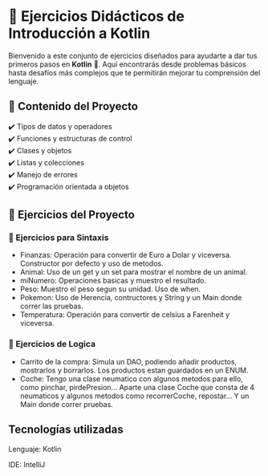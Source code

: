 # 📘 Ejercicios Didácticos de Introducción a Kotlin

Bienvenido a este conjunto de ejercicios diseñados para ayudarte a dar tus primeros pasos en **Kotlin** 🚀. Aquí encontrarás desde problemas básicos hasta desafíos más complejos que te permitirán mejorar tu comprensión del lenguaje.  

## 📂 Contenido del Proyecto

✔️ Tipos de datos y operadores  
✔️ Funciones y estructuras de control  
✔️ Clases y objetos  
✔️ Listas y colecciones  
✔️ Manejo de errores  
✔️ Programación orientada a objetos  

## 🚀 Ejercicios del Proyecto

### 🔰 Ejercicios para Sintaxis
- Finanzas: Operación para convertir de Euro a Dolar y viceversa. Constructor por defecto y uso de metodos.
- Animal: Uso de un get y un set para mostrar el nombre de un animal.
- miNumero: Operaciones basicas y muestro el resultado.
- Peso: Muestro el peso segun su unidad. Uso de when.
- Pokemon: Uso de Herencia, contructores y String y un Main donde correr las pruebas.
- Temperatura: Operación para convertir de celsius a Farenheit y viceversa.

### 🔰 Ejercicios de Logica
- Carrito de la compra: Simula un DAO, podiendo añadir productos, mostrarlos y borrarlos. Los productos estan guardados en un ENUM.
- Coche: Tengo una clase neumatico con algunos metodos para ello, como pinchar, pirdePresion... Aparte una clase Coche que consta de 4 neumaticos y algunos metodos como recorrerCoche, repostar... Y un Main donde correr pruebas.

## Tecnologías utilizadas
Lenguaje: Kotlin

IDE: IntelliJ
